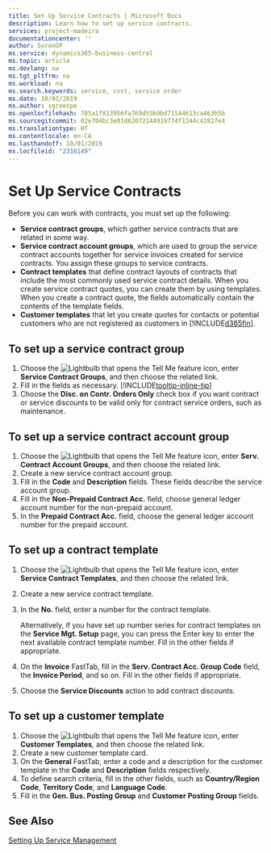 ```yaml
---
title: Set Up Service Contracts | Microsoft Docs
description: Learn how to set up service contracts.
services: project-madeira
documentationcenter: ''
author: SorenGP
ms.service: dynamics365-business-central
ms.topic: article
ms.devlang: na
ms.tgt_pltfrm: na
ms.workload: na
ms.search.keywords: service, cost, service order
ms.date: 10/01/2019
ms.author: sgroespe
ms.openlocfilehash: 785a1f813956fa769d55b9bd71544613ca463b5b
ms.sourcegitcommit: 02e704bc3e01d62072144919774f1244c42827e4
ms.translationtype: HT
ms.contentlocale: en-CA
ms.lasthandoff: 10/01/2019
ms.locfileid: "2316149"
---
```

# <a name="set-up-service-contracts"></a>Set Up Service Contracts
Before you can work with contracts, you must set up the following: 

* **Service contract groups**, which gather service contracts that are related in some way.
* **Service contract account groups**, which are used to group the service contract accounts together for service invoices created for service contracts. You assign these groups to service contracts.  
* **Contract templates** that define contract layouts of contracts that include the most commonly used service contract details. When you create service contract quotes, you can create them by using templates. When you create a contract quote, the fields automatically contain the contents of the template fields.
* **Customer templates** that let you create quotes for contacts or potential customers who are not registered as customers in [!INCLUDE[d365fin](includes/d365fin_md.md)].  

## <a name="to-set-up-a-service-contract-group"></a>To set up a service contract group  
1. Choose the ![Lightbulb that opens the Tell Me feature](media/ui-search/search_small.png "Tell me what you want to do") icon, enter **Service Contract Groups**, and then choose the related link.  
2. Fill in the fields as necessary. [!INCLUDE[tooltip-inline-tip](includes/tooltip-inline-tip_md.md)]
3. Choose the **Disc. on Contr. Orders Only** check box if you want contract or service discounts to be valid only for contract service orders, such as maintenance.  

## <a name="to-set-up-a-service-contract-account-group"></a>To set up a service contract account group  
1. Choose the ![Lightbulb that opens the Tell Me feature](media/ui-search/search_small.png "Tell me what you want to do") icon, enter **Serv. Contract Account Groups**, and then choose the related link.  
2. Create a new service contract account group.   
3. Fill in the **Code** and **Description** fields. These fields describe the service account group.  
4. Fill in the **Non-Prepaid Contract Acc.** field, choose general ledger account number for the non-prepaid account.  
5. In the **Prepaid Contract Acc.** field, choose the general ledger account number for the prepaid account.  

## <a name="to-set-up-a-contract-template"></a>To set up a contract template  
1. Choose the ![Lightbulb that opens the Tell Me feature](media/ui-search/search_small.png "Tell me what you want to do") icon, enter **Service Contract Templates**, and then choose the related link.  
2. Create a new service contract template.  
3. In the **No.** field, enter a number for the contract template.  
  
     Alternatively, if you have set up number series for contract templates on the **Service Mgt. Setup** page, you can press the Enter key to enter the next available contract template number. Fill in the other fields if appropriate.  
  
4. On the **Invoice** FastTab, fill in the **Serv. Contract Acc. Group Code** field, the **Invoice Period**, and so on. Fill in the other fields if appropriate.  
5. Choose the **Service Discounts** action to add contract discounts.  

## <a name="to-set-up-a-customer-template"></a>To set up a customer template  
1. Choose the ![Lightbulb that opens the Tell Me feature](media/ui-search/search_small.png "Tell me what you want to do") icon, enter **Customer Templates**, and then choose the related link.  
2. Create a new customer template card.  
3. On the **General** FastTab, enter a code and a description for the customer template in the **Code** and **Description** fields respectively. 
4. To define search criteria, fill in the other fields, such as **Country/Region Code**, **Territory Code**, and **Language Code**.  
5. Fill in the **Gen. Bus. Posting Group** and **Customer Posting Group** fields.  

## <a name="see-also"></a>See Also
[Setting Up Service Management](service-setup-service.md)